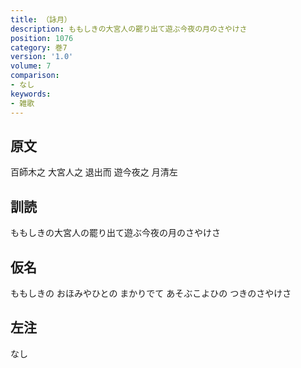 ```yaml
---
title: （詠月）
description: ももしきの大宮人の罷り出て遊ぶ今夜の月のさやけさ
position: 1076
category: 巻7
version: '1.0'
volume: 7
comparison:
- なし
keywords:
- 雑歌
---
```


## 原文

百師木之 大宮人之 退出而 遊今夜之 月清左

## 訓読

ももしきの大宮人の罷り出て遊ぶ今夜の月のさやけさ

## 仮名

ももしきの おほみやひとの まかりでて あそぶこよひの つきのさやけさ

## 左注

なし
